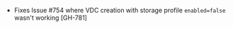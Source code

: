 * Fixes Issue #754 where VDC creation with storage profile `enabled=false` wasn't working [GH-781]
  
